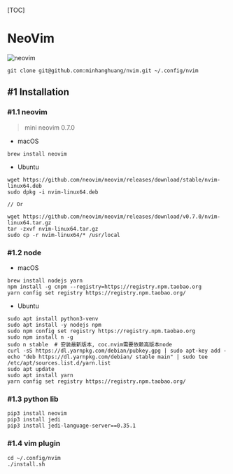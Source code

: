 [TOC]

# NeoVim

![neovim](./data/cpp-debug.gif)

```shell
git clone git@github.com:minhanghuang/nvim.git ~/.config/nvim
```

## #1 Installation 

### #1.1 neovim

> mini neovim 0.7.0

- macOS

```shell
brew install neovim 
```

- Ubuntu 

```
wget https://github.com/neovim/neovim/releases/download/stable/nvim-linux64.deb
sudo dpkg -i nvim-linux64.deb

// Or 

wget https://github.com/neovim/neovim/releases/download/v0.7.0/nvim-linux64.tar.gz
tar -zxvf nvim-linux64.tar.gz
sudo cp -r nvim-linux64/* /usr/local
```

### #1.2 node 

- macOS

```shell
brew install nodejs yarn
npm install -g cnpm --registry=https://registry.npm.taobao.org
yarn config set registry https://registry.npm.taobao.org/
```

- Ubuntu

```shell
sudo apt install python3-venv
sudo apt install -y nodejs npm  
sudo npm config set registry https://registry.npm.taobao.org
sudo npm install n -g
sudo n stable  # 安装最新版本, coc.nvim需要依赖高版本node
curl -sS https://dl.yarnpkg.com/debian/pubkey.gpg | sudo apt-key add -
echo "deb https://dl.yarnpkg.com/debian/ stable main" | sudo tee /etc/apt/sources.list.d/yarn.list
sudo apt update
sudo apt install yarn
yarn config set registry https://registry.npm.taobao.org/
```

### #1.3 python lib

```shell
pip3 install neovim 
pip3 install jedi
pip3 install jedi-language-server==0.35.1
```

### #1.4 vim plugin

```shell
cd ~/.config/nvim
./install.sh
```


